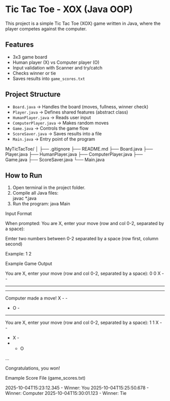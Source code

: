# Tic Tac Toe - XOX (Java OOP)

This project is a simple Tic Tac Toe (XOX) game written in Java, where the player competes against the computer.

## Features

- 3x3 game board
- Human player (X) vs Computer player (O)
- Input validation with Scanner and try/catch
- Checks winner or tie
- Saves results into `game_scores.txt`

## Project Structure

- `Board.java` -> Handles the board (moves, fullness, winner check)
- `Player.java` -> Defines shared features (abstract class)
- `HumanPlayer.java` -> Reads user input
- `ComputerPlayer.java` -> Makes random moves
- `Game.java` -> Controls the game flow
- `ScoreSaver.java` -> Saves results into a file
- `Main.java` -> Entry point of the program

MyTicTacToe/
│
├── .gitignore
├── README.md
├── Board.java
├── Player.java
├── HumanPlayer.java
├── ComputerPlayer.java
├── Game.java
├── ScoreSaver.java
└── Main.java

## How to Run

1. Open terminal in the project folder.
2. Compile all Java files:  
   javac *.java
3. Run the program:
    java Main


Input Format

When prompted:
You are X, enter your move (row and col 0-2, separated by a space):

Emter two numbers between 0-2 separated by a space (row first, column second)

Example: 1 2

Example Game Output

You are X, enter your move (row and col 0-2, separated by a space): 0 0
X - -
- - -
- - -

Computer made a move!
X - -
- O -
- - -

You are X, enter your move (row and col 0-2, separated by a space): 1 1
X - -
- X -
- - O

...

Congratulations, you won!


Emample Score File (game_scores.txt)

2025-10-04T15:23:12.345 - Winner: You
2025-10-04T15:25:50.678 - Winner: Computer
2025-10-04T15:30:01.123 - Winner: Tie
